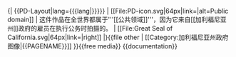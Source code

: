 {| {{PD-Layout|lang={{{lang|}}}}}
| [[File:PD-icon.svg|64px|link=|alt=Public domain]]
| 这件作品在全世界都属于'''[[公共领域]]'''，因为它来自[[加利福尼亚州]]政府的雇员在执行公务时拍摄的。
| [[File:Great Seal of California.svg|64px|link=|right]]
|}{{file other
| [[Category:加利福尼亚州政府图像|{{PAGENAME}}]]
}}{{free media}}<noinclude>
{{documentation}}
</noinclude>